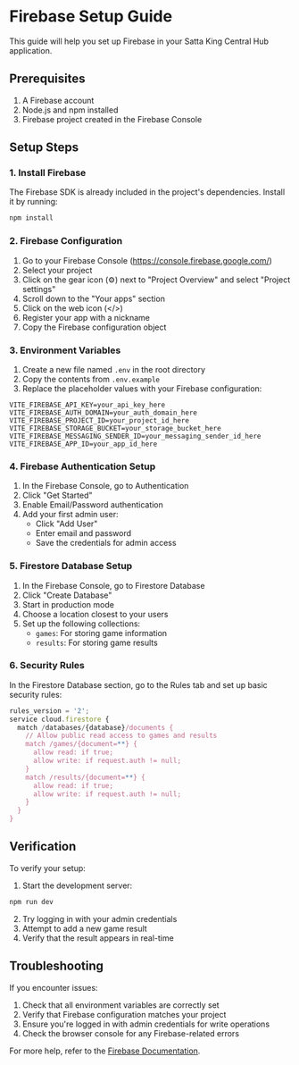 # Firebase Setup Guide

This guide will help you set up Firebase in your Satta King Central Hub application.

## Prerequisites

1. A Firebase account
2. Node.js and npm installed
3. Firebase project created in the Firebase Console

## Setup Steps

### 1. Install Firebase

The Firebase SDK is already included in the project's dependencies. Install it by running:

```bash
npm install
```

### 2. Firebase Configuration

1. Go to your Firebase Console (https://console.firebase.google.com/)
2. Select your project
3. Click on the gear icon (⚙️) next to "Project Overview" and select "Project settings"
4. Scroll down to the "Your apps" section
5. Click on the web icon (</>)
6. Register your app with a nickname
7. Copy the Firebase configuration object

### 3. Environment Variables

1. Create a new file named `.env` in the root directory
2. Copy the contents from `.env.example`
3. Replace the placeholder values with your Firebase configuration:

```env
VITE_FIREBASE_API_KEY=your_api_key_here
VITE_FIREBASE_AUTH_DOMAIN=your_auth_domain_here
VITE_FIREBASE_PROJECT_ID=your_project_id_here
VITE_FIREBASE_STORAGE_BUCKET=your_storage_bucket_here
VITE_FIREBASE_MESSAGING_SENDER_ID=your_messaging_sender_id_here
VITE_FIREBASE_APP_ID=your_app_id_here
```

### 4. Firebase Authentication Setup

1. In the Firebase Console, go to Authentication
2. Click "Get Started"
3. Enable Email/Password authentication
4. Add your first admin user:
   - Click "Add User"
   - Enter email and password
   - Save the credentials for admin access

### 5. Firestore Database Setup

1. In the Firebase Console, go to Firestore Database
2. Click "Create Database"
3. Start in production mode
4. Choose a location closest to your users
5. Set up the following collections:
   - `games`: For storing game information
   - `results`: For storing game results

### 6. Security Rules

In the Firestore Database section, go to the Rules tab and set up basic security rules:

```javascript
rules_version = '2';
service cloud.firestore {
  match /databases/{database}/documents {
    // Allow public read access to games and results
    match /games/{document=**} {
      allow read: if true;
      allow write: if request.auth != null;
    }
    match /results/{document=**} {
      allow read: if true;
      allow write: if request.auth != null;
    }
  }
}
```

## Verification

To verify your setup:

1. Start the development server:
```bash
npm run dev
```

2. Try logging in with your admin credentials
3. Attempt to add a new game result
4. Verify that the result appears in real-time

## Troubleshooting

If you encounter issues:

1. Check that all environment variables are correctly set
2. Verify that Firebase configuration matches your project
3. Ensure you're logged in with admin credentials for write operations
4. Check the browser console for any Firebase-related errors

For more help, refer to the [Firebase Documentation](https://firebase.google.com/docs).